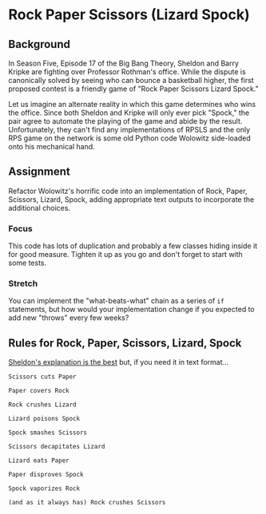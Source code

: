# Rock Paper Scissors (Lizard Spock)

## Background
In Season Five, Episode 17 of the Big Bang Theory, Sheldon and Barry Kripke are fighting over Professor Rothman's 
office. While the dispute is canonically solved by seeing who can bounce a basketball higher, the first proposed contest
is a friendly game of "Rock Paper Scissors Lizard Spock."

Let us imagine an alternate reality in which this game determines who wins the office. Since both Sheldon and Kripke 
will only ever pick "Spock," the pair agree to automate the playing of the game and abide by the result. Unfortunately,
they can't find any implementations of RPSLS and the only RPS game on the network is some old Python code Wolowitz 
side-loaded onto his mechanical hand.

## Assignment

Refactor Wolowitz's horrific code into an implementation of Rock, Paper, Scissors, Lizard, Spock, adding appropriate
text outputs to incorporate the additional choices. 

### Focus

This code has lots of duplication and probably a few classes hiding inside it for good measure. Tighten it up as you go
and don't forget to start with some tests.

### Stretch

You can implement the "what-beats-what" chain as a series of `if` statements, but how would your implementation change
if you expected to add new "throws" every few weeks?

## Rules for Rock, Paper, Scissors, Lizard, Spock
[Sheldon's explanation is the best](https://www.youtube.com/watch?v=x5Q6-wMx-K8) but, if you need it in text format...

```
Scissors cuts Paper

Paper covers Rock

Rock crushes Lizard

Lizard poisons Spock

Spock smashes Scissors

Scissors decapitates Lizard

Lizard eats Paper

Paper disproves Spock

Spock vaporizes Rock

(and as it always has) Rock crushes Scissors
```
